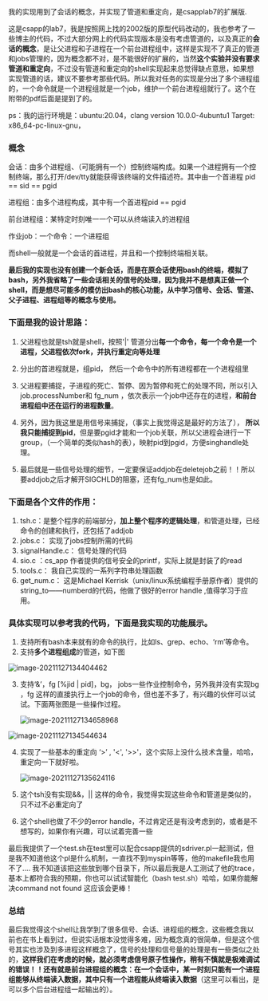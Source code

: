 我的实现用到了会话的概念，并实现了管道和重定向，是csapplab7的扩展版.

这是csapp的lab7，我是按照网上找的2002版的原型代码改动的，我也参考了一些博主的代码，不过大部分网上的代码实现版本是没有考虑管道的，以及真正的**会话的概念**，是让父进程和子进程在一个前台进程组中，这样是实现不了真正的管道和jobs管理的，因为概念都不对，是不能很好的扩展的，当然**这个实验并没有要求管道和重定向**，不过没有管道和重定向的shell实现起来总觉得缺点意思，如果想实现管道的话，建议不要参考那些代码。所以我对任务的实现是分出了多个进程组的，一个命令就是一个进程组就是一个job，维护一个前台进程组就行了。这个在附带的pdf后面是提到了的。

ps：我的运行环境是：ubuntu:20.04，clang version 10.0.0-4ubuntu1 Target: x86_64-pc-linux-gnu，

### 概念

会话：由多个进程组、（可能拥有一个）控制终端构成。如果一个进程拥有一个控制终端，那么打开/dev/tty就能获得该终端的文件描述符。其中由一个首进程 pid == sid == pgid

进程组：由多个进程构成，其中有一个首进程pid == pgid

前台进程组：某特定时刻唯一一个可以从终端读入的进程组

作业job：一个命令：一个进程组

而shell一般就是一个会话的首进程，并且和一个控制终端相关联。

**最后我的实现也没有创建一个新会话，而是在原会话使用bash的终端，模拟了bash，另外我省略了一些会话相关的信号的处理，因为我并不是想真正做一个shell，而是想尽可能多的模仿出bash的核心功能，从中学习信号、会话、管道、父子进程、进程组等的概念与使用。**

### 下面是我的设计思路：

1. 父进程也就是tsh就是shell，按照'|' 管道分出**每一个命令，每一个命令是一个进程，父进程依次fork，并执行重定向等处理**
2. 分出的首进程就是，组pid， 然后一个命令中的所有进程都在一个进程组里
3. 父进程要捕捉，子进程的死亡、暂停、因为暂停和死亡的处理不同，所以引入job.processNumber和 fg_num ，依次表示一个job中还存在的进程，**和前台进程组中还在运行的进程数量**。

4. 另外，因为我这里是用信号来捕捉，（事实上我觉得这是最好的方法了）， **所以我只能捕捉到pid**，但是要pgid才能和一个job关联，所以父进程会进行一下group，（一个简单的类似hash的表），映射pid到pgid，方便singhandle处理。

5. 最后就是一些信号处理的细节，一定要保证addjob在deletejob之前！！所以要addjob之后才解开SIGCHLD的阻塞，还有fg_num也是如此。

   

### 下面是各个文件的作用：

1. tsh.c：是整个程序的前端部分，**加上整个程序的逻辑处理**，和管道处理，已经命令的创建和执行，还包括了addjob
2. jobs.c： 实现了jobs控制所需的代码
3. signalHandle.c： 信号处理的代码
4. sio.c ：cs_app 作者提供的信号安全的printf，实际上就是封装了的read
5. tools.c： 我自己实现的一系列字符串处理函数
6. get_num.c： 这是Michael Kerrisk（unix/linux系统编程手册原作者）提供的string_to——numberd的代码，他做了很好的error handle ,值得学习于应用。



### 具体实现可以参考我的代码，下面是我实现的功能展示。

1. 支持所有bash本来就有的命令的执行，比如ls、grep、echo、‘rm’等命令。
2. 支持**多个进程组成**的管道，如下图

![image-20211127134404462](https://gitee.com/wzjia/picturetwo/raw/master/img/202111271425181.png)

3. 支持‘&’，fg [%jid | pid]，bg， jobs一些作业控制命令，另外我并没有实现bg ，fg 这样的直接执行上一个job的命令，但也差不多了，有兴趣的伙伴可以试试。下面两张图是一些操作过程。

   ![image-20211127134658968](https://gitee.com/wzjia/picturetwo/raw/master/img/202111271425182.png)

![image-20211127134544634](https://gitee.com/wzjia/picturetwo/raw/master/img/202111271425183.png)

4. 实现了一些基本的重定向 ‘>’ , '<', '>>'，这个实际上没什么技术含量，哈哈，重定向一下就好啦。

   ![image-20211127135624116](https://gitee.com/wzjia/picturetwo/raw/master/img/202111271425184.png)

5. 这个tsh没有实现&&，|| 这样的命令，我觉得实现这些命令和管道是类似的，只不过不必重定向了

5. 这个shell也做了不少的error handle，不过肯定还是有没考虑到的，或者是不想写的，如果你有兴趣，可以试着完善一些

最后我提供了一个test.sh在test里可以配合csapp提供的sdriver.pl一起测试，但是我不知道他这个pl是什么机制，一直找不到myspin等等，他的makefile我也用不了.... 我不知道该把这些放到哪个目录下，所以最后我是人工测试了他的trace，基本上都符合我的预期，你也可以试试智能化（bash test.sh）哈哈，如果你能解决command not found 这应该会更棒！

### 总结

最后我觉得这个shell让我学到了很多信号、会话、进程组的概念，这些概念我以前也在书上看到过，但说实话根本没觉得多难，因为概念真的很简单，但是这个信号其实也涉及到多进程这样概念了，信号的处理和信号量的处理是有一些类似之处的，**这样我们在考虑的时候，就必须考虑信号原子性操作，稍有不慎就是极难调试的错误！！**还有就是前台进程组的概念：在一个会话中，某一时刻**只能有一个进程组能够从终端读入数据，其中只有一个进程能从终端读入数据**（这里可以看出，是可以多个后台进程组一起输出的）。